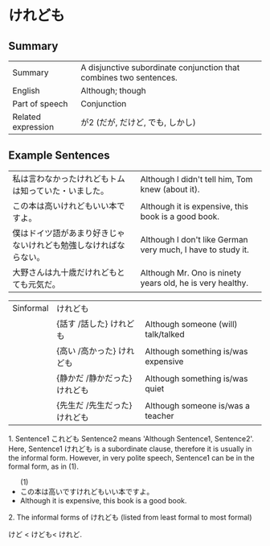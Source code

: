 # けれども

## Summary

<table><tr>   <td>Summary</td>   <td>A disjunctive subordinate conjunction that combines two sentences.</td></tr><tr>   <td>English</td>   <td>Although; though</td></tr><tr>   <td>Part of speech</td>   <td>Conjunction</td></tr><tr>   <td>Related expression</td>   <td>が2 (だが, だけど, でも, しかし)</td></tr></table>

## Example Sentences

<table><tr>   <td>私は言わなかったけれどもトムは知っていた・いました。</td>   <td>Although I didn't tell him, Tom knew (about it).</td></tr><tr>   <td>この本は高いけれどもいい本ですよ。</td>   <td>Although it is expensive, this book is a good book.</td></tr><tr>   <td>僕はドイツ語があまり好きじゃないけれども勉強しなければならない。</td>   <td>Although I don't like German very much, I have to study it.</td></tr><tr>   <td>大野さんは九十歳だけれどもとても元気だ。</td>   <td>Although Mr. Ono is ninety years old, he is very healthy.</td></tr></table>

<table class="table"> <tbody><tr class="tr head"> <td class="td"><span class="bold"><span>Sinformal</span></span></td> <td class="td"><span class="concept">けれども</span> </td> <td class="td"><span>&nbsp;</span></td> </tr> <tr class="tr"> <td class="td"><span>&nbsp;</span></td> <td class="td"><span>{話す /話した} <span class="concept">けれども</span></span></td> <td class="td"><span>Although    someone (will) talk/talked</span></td> </tr> <tr class="tr"> <td class="td"><span>&nbsp;</span></td> <td class="td"><span>{高い /高かった} <span class="concept">けれども</span></span></td> <td class="td"><span>Although    something is/was expensive</span></td> </tr> <tr class="tr"> <td class="td"><span>&nbsp;</span></td> <td class="td"><span>{静かだ /静かだった} <span class="concept">けれども</span></span></td> <td class="td"><span>Although    something is/was quiet</span></td> </tr> <tr class="tr"> <td class="td"><span>&nbsp;</span></td> <td class="td"><span>{先生だ /先生だった} <span class="concept">けれども</span></span></td> <td class="td"><span>Although    someone is/was a teacher</span></td> </tr></tbody></table>

<p>1. Sentence1 <span class="cloze">これども</span> Sentence2 means 'Although Sentence1, Sentence2'. Here, Sentence1 <span class="cloze">けれども</span> is a subordinate clause, therefore it is usually in the informal form. However, in very polite speech, Sentence1 can be in the formal form, as in (1).</p>  <ul>(1) <li>この本は高いで<span class="cloze">すけれども</span>いい本ですよ。</li> <li>Although it is expensive, this book is a good book.</li> </ul>  <p>2. The informal forms of <span class="cloze">けれども</span> (listed from least formal to most formal)</p>  <p><span class="cloze">けど</span> < <span class="cloze">けども</span>< <span class="cloze">けれど</span>.</p>

